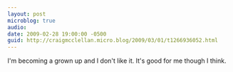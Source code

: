 ```yaml
---
layout: post
microblog: true
audio: 
date: 2009-02-28 19:00:00 -0500
guid: http://craigmcclellan.micro.blog/2009/03/01/t1266936052.html
---
```

I'm becoming a grown up and I don't like it. It's good for me though I think.
